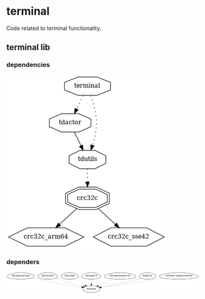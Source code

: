 # terminal

Code related to terminal functionality.

## terminal lib

### dependencies

![void](../dev/png/ton.terminal.png)

### dependers

![void](../dev/png/ton.terminal.dependers.png)

